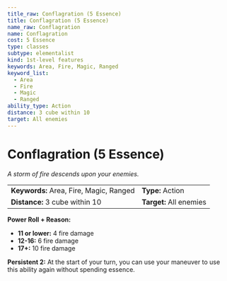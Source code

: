 ```yaml
---
title_raw: Conflagration (5 Essence)
title: Conflagration (5 Essence)
name_raw: Conflagration
name: Conflagration
cost: 5 Essence
type: classes
subtype: elementalist
kind: 1st-level features
keywords: Area, Fire, Magic, Ranged
keyword_list:
  - Area
  - Fire
  - Magic
  - Ranged
ability_type: Action
distance: 3 cube within 10
target: All enemies
---
```


# Conflagration (5 Essence)

*A storm of fire descends upon your enemies.*

|                                         |                         |
| :-------------------------------------- | :---------------------- |
| **Keywords:** Area, Fire, Magic, Ranged | **Type:** Action        |
| **Distance:** 3 cube within 10          | **Target:** All enemies |

**Power Roll + Reason:**

- **11 or lower:** 4 fire damage
- **12-16:** 6 fire damage
- **17+:** 10 fire damage

**Persistent 2:** At the start of your turn, you can use your maneuver to use this ability again without spending essence.
